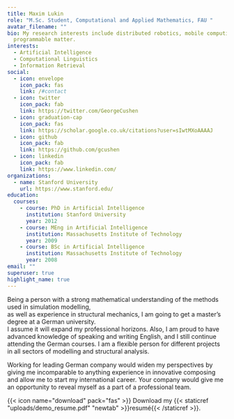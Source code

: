 ```yaml
---
title: Maxim Lukin
role: "M.Sc. Student, Computational and Applied Mathematics, FAU "
avatar_filename: ""
bio: My research interests include distributed robotics, mobile computing and
  programmable matter.
interests:
  - Artificial Intelligence
  - Computational Linguistics
  - Information Retrieval
social:
  - icon: envelope
    icon_pack: fas
    link: /#contact
  - icon: twitter
    icon_pack: fab
    link: https://twitter.com/GeorgeCushen
  - icon: graduation-cap
    icon_pack: fas
    link: https://scholar.google.co.uk/citations?user=sIwtMXoAAAAJ
  - icon: github
    icon_pack: fab
    link: https://github.com/gcushen
  - icon: linkedin
    icon_pack: fab
    link: https://www.linkedin.com/
organizations:
  - name: Stanford University
    url: https://www.stanford.edu/
education:
  courses:
    - course: PhD in Artificial Intelligence
      institution: Stanford University
      year: 2012
    - course: MEng in Artificial Intelligence
      institution: Massachusetts Institute of Technology
      year: 2009
    - course: BSc in Artificial Intelligence
      institution: Massachusetts Institute of Technology
      year: 2008
email: ""
superuser: true
highlight_name: true
---
```

Being a person with a strong mathematical understanding of the methods used in simulation modelling,\
as well as experience in structural mechanics, I am going to get a master’s degree at a German university.\
I assume it will expand my professional horizons. Also, I am proud to have advanced knowledge of speaking and writing English, and I still continue attending the German courses. I am a flexible person for different projects in all sectors of modelling and structural analysis.

Working for leading German company would widen my perspectives by giving me incomparable to anything experience in innovative composing and allow me to start my international career. Your company would give me an opportunity to reveal myself as a part of a professional team.

{{< icon name="download" pack="fas" >}} Download my {{< staticref "uploads/demo_resume.pdf" "newtab" >}}resumé{{< /staticref >}}.